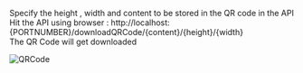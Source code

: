 Specify the height , width and content to be stored in the QR code in the API<br>
Hit the API using browser : http://localhost:{PORTNUMBER}/downloadQRCode/{content}/{height}/{width}<br>
The QR Code will get downloaded<br>


![QRCode](https://github.com/user-attachments/assets/b74000bf-e77c-4e30-bf0a-e503c049eba3)

